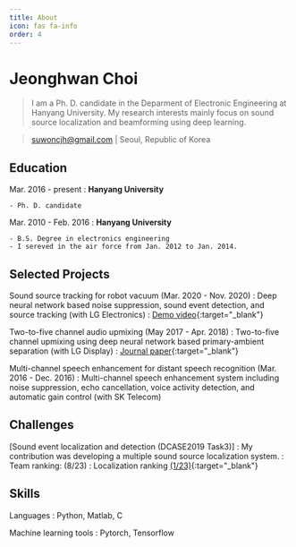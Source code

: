 ```yaml
---
title: About
icon: fas fa-info
order: 4
---
```


Jeonghwan Choi
===========
> I am a Ph. D. candidate in the Deparment of Electronic Engineering at Hanyang University. My research interests mainly focus on sound source localization and beamforming using deep learning.

> [suwoncjh@gmail.com](mailto:suwoncjh@gmail.com) |
> Seoul, Republic of Korea

Education
---------
Mar. 2016 - present
:   **Hanyang University**

    - Ph. D. candidate
	
Mar. 2010 - Feb. 2016
:   **Hanyang University**

    - B.S. Degree in electronics engineering
	- I sereved in the air force from Jan. 2012 to Jan. 2014.

Selected Projects
-----------------

Sound source tracking for robot vacuum (Mar. 2020 - Nov. 2020)
: Deep neural network based noise suppression, sound event detection, and source tracking (with LG Electronics)
: [Demo video](https://www.youtube.com/watch?v=HFRmw0OqxxY){:target="_blank"}

Two-to-five channel audio upmixing (May 2017 - Apr. 2018)
: Two-to-five channel upmixing using deep neural network based primary-ambient separation (with LG Display)
: [Journal paper](https://www.aes.org/e-lib/browse.cfm?elib=21008){:target="_blank"}

Multi-channel speech enhancement for distant speech recognition (Mar. 2016 - Dec. 2016)
: Multi-channel speech enhancement system including noise suppression, echo cancellation, voice activity detection, and automatic gain control (with SK Telecom)

Challenges
-----------------

[Sound event localization and detection (DCASE2019 Task3)] 
: My contribution was developing a multiple sound source localization system.
: Team ranking: (8/23)
: Localization ranking [(1/23)](http://dcase.community/challenge2019/task-sound-event-localization-and-detection-results){:target="_blank"}

Skills
------

Languages
:   Python, Matlab, C

Machine learning tools
:   Pytorch, Tensorflow
